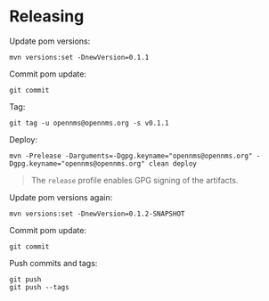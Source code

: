# Releasing

Update pom versions:
```
mvn versions:set -DnewVersion=0.1.1
```

Commit pom update:
```
git commit
```

Tag:
```
git tag -u opennms@opennms.org -s v0.1.1
```

Deploy:
```
mvn -Prelease -Darguments=-Dgpg.keyname="opennms@opennms.org" -Dgpg.keyname="opennms@opennms.org" clean deploy
```

> The `release` profile enables GPG signing of the artifacts.

Update pom versions again:
```
mvn versions:set -DnewVersion=0.1.2-SNAPSHOT
```

Commit pom update:
```
git commit
```

Push commits and tags:
```
git push
git push --tags

```
